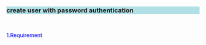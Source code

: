 
<h3 style="background-color:powderblue;">create user with password authentication</h3>
</br><p style="color: blue">1.Requirement </p>
